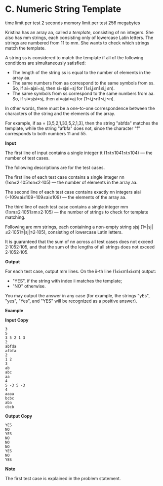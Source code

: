 # C. Numeric String Template

time limit per test
2 seconds
memory limit per test
256 megabytes

Kristina has an array aa, called a *template*, consisting of nn integers. She also has mm strings, each consisting only of lowercase Latin letters. The strings are numbered from 11 to mm. She wants to check which strings match the template.

A string ss is considered to match the template if all of the following conditions are simultaneously satisfied:
* The length of the string ss is equal to the number of elements in the array aa.
* The same numbers from aa correspond to the same symbols from ss. So, if ai=ajai=aj, then si=sjsi=sj for (1≤i,j≤n1≤i,j≤n).
* The same symbols from ss correspond to the same numbers from aa. So, if si=sjsi=sj, then ai=ajai=aj for (1≤i,j≤n1≤i,j≤n).

In other words, there must be a one-to-one correspondence between the characters of the string and the elements of the array.

For example, if aa = [3,5,2,1,33,5,2,1,3], then the string "abfda" matches the template, while the string "afbfa" does not, since the character "f" corresponds to both numbers 11 and 55.

**Input**

The first line of input contains a single integer tt (1≤t≤1041≤t≤104) — the number of test cases.

The following descriptions are for the test cases.

The first line of each test case contains a single integer nn (1≤n≤2⋅1051≤n≤2⋅105) — the number of elements in the array aa.

The second line of each test case contains exactly nn integers aiai (−109≤ai≤109−109≤ai≤109) — the elements of the array aa.

The third line of each test case contains a single integer mm (1≤m≤2⋅1051≤m≤2⋅105) — the number of strings to check for template matching.

Following are mm strings, each containing a non-empty string sjsj (1≤|sj|≤2⋅1051≤|sj|≤2⋅105), consisting of lowercase Latin letters.

It is guaranteed that the sum of nn across all test cases does not exceed 2⋅1052⋅105, and that the sum of the lengths of all strings does not exceed 2⋅1052⋅105.

**Output**

For each test case, output mm lines. On the ii-th line (1≤i≤m1≤i≤m) output:
* "YES", if the string with index ii matches the template;
* "NO" otherwise.

You may output the answer in any case (for example, the strings "yEs", "yes", "Yes", and "YES" will be recognized as a positive answer).

**Example**

**Input**
**Copy**

```
3
5
3 5 2 1 3
2
abfda
afbfa
2
1 2
3
ab
abc
aa
4
5 -3 5 -3
4
aaaa
bcbc
aba
cbcb
```

**Output**
**Copy**

```
YES
NO
YES
NO
NO
NO
YES
NO
YES
```

**Note**

The first test case is explained in the problem statement.
